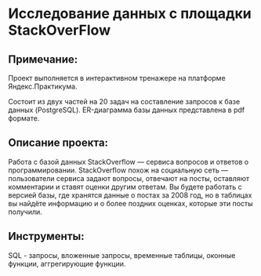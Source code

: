 # Исследование данных с площадки StackOverFlow

## Примечание:
Проект выполняется в интерактивном тренажере на платформе Яндекс.Практикума.

Состоит из двух частей на 20 задач на составление запросов к базе данных (PostgreSQL). ER-диаграмма базы данных представлена в pdf формате.

## Описание проекта:

Работа с базой данных StackOverflow — сервиса вопросов и ответов о программировании. StackOverflow похож на социальную сеть — пользователи сервиса задают вопросы, отвечают на посты, оставляют комментарии и ставят оценки другим ответам.
Вы будете работать с версией базы, где хранятся данные о постах за 2008 год, но в таблицах вы найдёте информацию и о более поздних оценках, которые эти посты получили. 

## Инструменты:

SQL - запросы, вложенные запросы, временные таблицы, оконные функции, аггрегирующие функции.
